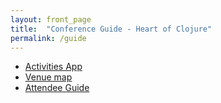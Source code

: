```yaml
---
layout: front_page
title:  "Conference Guide - Heart of Clojure"
permalink: /guide
---
```


* [Activities App](https://activities.heartofclojure.eu/)
* [Venue map](venue_layout.pdf)
* [Attendee Guide](https://github.com/heartofclojure/heartofclojure/wiki/Attendee-Guide)

<div class="mw7 pa3 center lh-copy f4">
<div id="hoc-schedule">
</div>
</div>

<script src="https://unpkg.com/unfetch/polyfill"></script>
<script src="js/hoc-schedule.js" type="text/javascript"></script>
